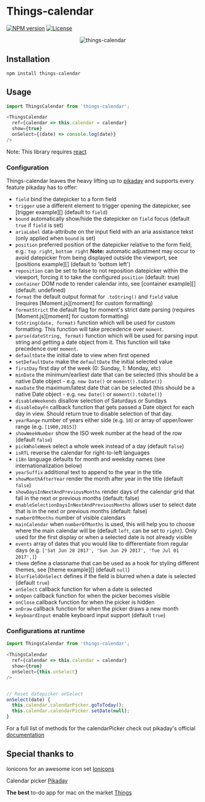 Things-calendar
========

[![NPM version][npm-image]][npm-url]
[![License][license-image]][license-url]

<p align="center">
  <img src="https://raw.githubusercontent.com/JensDebergh/things-calendar/master/screenshot.jpg" alt="things-calendar" />
</p>

## Installation

    npm install things-calendar
## Usage

```javascript
import ThingsCalendar from 'things-calendar';

<ThingsCalendar
  ref={calendar => this.calendar = calendar}
  show={true}
  onSelect={(date) => console.log(date)}
/>
```

Note: This library requires [react](https://reactjs.org/)
### Configuration

Things-calendar leaves the heavy lifting up to [pikaday](https://github.com/dbushell/Pikaday) and supports every feature pikaday has to offer:

* `field` bind the datepicker to a form field
* `trigger` use a different element to trigger opening the datepicker, see [trigger example][] (default to `field`)
* `bound` automatically show/hide the datepicker on `field` focus (default `true` if `field` is set)
* `ariaLabel` data-attribute on the input field with an aria assistance tekst (only applied when `bound` is set)
* `position` preferred position of the datepicker relative to the form field, e.g.: `top right`, `bottom right` **Note:** automatic adjustment may occur to avoid datepicker from being displayed outside the viewport, see [positions example][] (default to 'bottom left')
* `reposition` can be set to false to not reposition datepicker within the viewport, forcing it to take the configured `position` (default: true)
* `container` DOM node to render calendar into, see [container example][] (default: undefined)
* `format` the default output format for `.toString()` and `field` value (requires [Moment.js][moment] for custom formatting)
* `formatStrict` the default flag for moment's strict date parsing (requires [Moment.js][moment] for custom formatting)
* `toString(date, format)` function which will be used for custom formatting. This function will take precedence over `moment`.
* `parse(dateString, format)` function which will be used for parsing input string and getting a date object from it. This function will take precedence over `moment`.
* `defaultDate` the initial date to view when first opened
* `setDefaultDate` make the `defaultDate` the initial selected value
* `firstDay` first day of the week (0: Sunday, 1: Monday, etc)
* `minDate` the minimum/earliest date that can be selected (this should be a native Date object - e.g. `new Date()` or `moment().toDate()`)
* `maxDate` the maximum/latest date that can be selected (this should be a native Date object - e.g. `new Date()` or `moment().toDate()`)
* `disableWeekends` disallow selection of Saturdays or Sundays
* `disableDayFn` callback function that gets passed a Date object for each day in view. Should return true to disable selection of that day.
* `yearRange` number of years either side (e.g. `10`) or array of upper/lower range (e.g. `[1900,2015]`)
* `showWeekNumber` show the ISO week number at the head of the row (default `false`)
* `pickWholeWeek` select a whole week instead of a day (default `false`)
* `isRTL` reverse the calendar for right-to-left languages
* `i18n` language defaults for month and weekday names (see internationalization below)
* `yearSuffix` additional text to append to the year in the title
* `showMonthAfterYear` render the month after year in the title (default `false`)
* `showDaysInNextAndPreviousMonths` render days of the calendar grid that fall in the next or previous months (default: false)
* `enableSelectionDaysInNextAndPreviousMonths` allows user to select date that is in the next or previous months (default: false)
* `numberOfMonths` number of visible calendars
* `mainCalendar` when `numberOfMonths` is used, this will help you to choose where the main calendar will be (default `left`, can be set to `right`). Only used for the first display or when a selected date is not already visible
* `events` array of dates that you would like to differentiate from regular days (e.g. `['Sat Jun 28 2017', 'Sun Jun 29 2017', 'Tue Jul 01 2017',]`)
* `theme` define a classname that can be used as a hook for styling different themes, see [theme example][] (default `null`)
* `blurFieldOnSelect` defines if the field is blurred when a date is selected (default `true`)
* `onSelect` callback function for when a date is selected
* `onOpen` callback function for when the picker becomes visible
* `onClose` callback function for when the picker is hidden
* `onDraw` callback function for when the picker draws a new month
* `keyboardInput` enable keyboard input support (default `true`)

### Configurations at runtime

```javascript
import ThingsCalendar from 'things-calendar';

<ThingsCalendar
  ref={calendar => this.calendar = calendar}
  show={true}
  onSelect={this.onSelect}
/>


// Reset datepicker onSelect
onSelect(date) {
  this.calendar.calendarPicker.goToToday();
  this.calendar.calendarPicker.setDate(null);
}
```

For a full list of methods for the calendarPicker check out pikaday's official [documentation](https://github.com/dbushell/Pikaday)

[npm-image]: https://img.shields.io/npm/v/things-calendar.svg?style=flat-square
[npm-url]: https://www.npmjs.com/package/things-calendar
[license-image]: https://img.shields.io/:license-mit-blue.svg?style=flat-square
[license-url]: LICENSE.md

## Special thanks to

Ionicons for an awesome icon set [Ionicons](http://ionicons.com/)

Calendar picker [Pikaday](https://github.com/dbushell/Pikaday)

**The best** to-do app for mac on the market [Things](https://culturedcode.com/things/)
